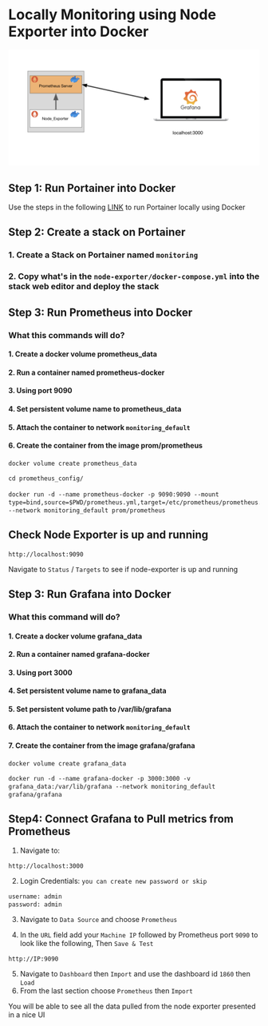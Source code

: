 # Locally Monitoring using Node Exporter into Docker

<img src="img.png"  width="800">

## Step 1: Run Portainer into Docker

Use the steps in the following [LINK](https://github.com/johnbedeir/Devops-Tools-Documentation/tree/main/Docker/Portainer_Docker) to run Portainer locally using Docker

## Step 2: Create a stack on Portainer

### 1. Create a Stack on Portainer named `monitoring`
### 2. Copy what's in the `node-exporter/docker-compose.yml` into the stack web editor and deploy the stack

## Step 3: Run Prometheus into Docker

### What this commands will do?

#### 1. Create a docker volume prometheus_data
#### 2. Run a container named prometheus-docker
#### 3. Using port 9090
#### 4. Set persistent volume name to prometheus_data
#### 5. Attach the container to network `monitoring_default`
#### 6. Create the container from the image prom/prometheus

```
docker volume create prometheus_data
```
```
cd prometheus_config/

docker run -d --name prometheus-docker -p 9090:9090 --mount type=bind,source=$PWD/prometheus.yml,target=/etc/prometheus/prometheus.yml --network monitoring_default prom/prometheus
```

## Check Node Exporter is up and running

```
http://localhost:9090
```

Navigate to `Status` / `Targets` to see if node-exporter is up and running

## Step 3: Run Grafana into Docker

### What this command will do?

#### 1. Create a docker volume grafana_data
#### 2. Run a container named grafana-docker
#### 3. Using port 3000
#### 4. Set persistent volume name to grafana_data
#### 5. Set persistent volume path to /var/lib/grafana
#### 6. Attach the container to network `monitoring_default`
#### 7. Create the container from the image grafana/grafana

```
docker volume create grafana_data
```
```
docker run -d --name grafana-docker -p 3000:3000 -v grafana_data:/var/lib/grafana --network monitoring_default grafana/grafana
```

## Step4: Connect Grafana to Pull metrics from Prometheus

1. Navigate to:
```
http://localhost:3000
```
2. Login Credentials: `you can create new password or skip`
```
username: admin
password: admin
```
3. Navigate to `Data Source` and choose `Prometheus`

4. In the `URL` field add your `Machine IP` followed by Prometheus port `9090` to look like the following, Then `Save & Test`
```
http://IP:9090
```
5. Navigate to `Dashboard` then `Import` and use the dashboard id `1860` then `Load`
6. From the last section choose `Prometheus` then `Import`

You will be able to see all the data pulled from the node exporter presented in a nice UI
